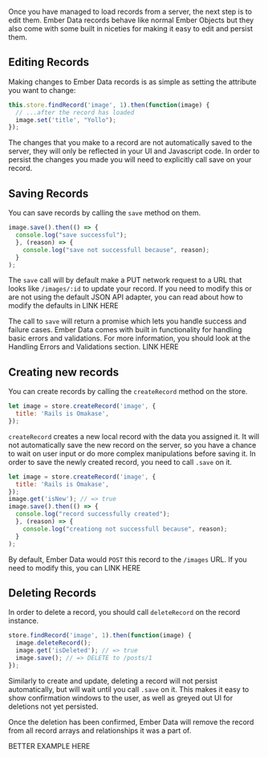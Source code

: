 Once you have managed to load records from a server, the next step is to edit them.
Ember Data records behave like normal Ember Objects but they also come with some built
in niceties for making it easy to edit and persist them.


## Editing Records

Making changes to Ember Data records is as simple as setting the attribute you
want to change:

```js
this.store.findRecord('image', 1).then(function(image) {
  // ...after the record has loaded
  image.set('title', "Yollo");
});
```

The changes that you make to a record are not automatically saved to the server, they will
only be reflected in your UI and Javascript code. In order to persist the changes you made you will need
to explicitly call save on your record.

## Saving Records

You can save records by calling the `save` method on them.

```js
image.save().then(() => {
  console.log("save successful");
  }, (reason) => {
    console.log("save not successfull because", reason);
  }
);
```

The `save` call will by default make a  PUT network request to a URL that looks like `/images/:id` to update your record.
If you need to modify this or are not using the default JSON API adapter, you can read about how to modify
the defaults in LINK HERE

The call to `save` will return a promise which lets you handle success and failure cases.
Ember Data comes with built in functionality for handling basic errors and validations.
For more information, you should look at the Handling Errors and Validations section. LINK HERE


## Creating new records

You can create records by calling the `createRecord` method on the store.

```js
let image = store.createRecord('image', {
  title: 'Rails is Omakase',
});
```


`createRecord` creates a new local record with the data you assigned it. It will not automatically save the new record on the server,
so you have a chance to wait on user input or do more complex manipulations before saving it.
In order to save the newly created record, you need to call `.save` on it.

```js
let image = store.createRecord('image', {
  title: 'Rails is Omakase',
});
image.get('isNew'); // => true
image.save().then(() => {
  console.log("record successfully created");
  }, (reason) => {
    console.log("creationg not successfull because", reason);
  }
);
```
By default, Ember Data would `POST` this record to the `/images` URL. If you need to modify this, you can LINK HERE

## Deleting Records

In order to delete a record, you should call `deleteRecord` on the record instance.

```js
store.findRecord('image', 1).then(function(image) {
  image.deleteRecord();
  image.get('isDeleted'); // => true
  image.save(); // => DELETE to /posts/1
});
```

Similarly to create and update, deleting a record will not persist automatically, but will wait until you call
`.save` on it. This makes it easy to show confirmation windows to the user, as well as greyed out UI for deletions 
not yet persisted.

Once the deletion has been confirmed, Ember Data will remove the record from all record arrays and relationships it
was a part of.

BETTER EXAMPLE HERE
